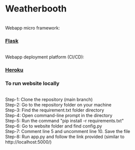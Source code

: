 # Weatherbooth
<br>
Webapp micro framework:


### [Flask](https://flask.palletsprojects.com/en/2.0.x/ "Flask Documentation")
<br>
Webapp deployment platform (CI/CD):

### [Heroku](https://devcenter.heroku.com/categories/reference "Heroku Documentation")

### To run website locally
<br>
Step-1: Clone the repository (main branch)
<br>
Step-2: Go to the repository folder on your machine
<br>
Step-3: Find the requirement.txt folder directory
<br>
Step-4: Open command-line prompt in the directory
<br>
Step-5: Run the command "pip install -r requirements.txt"
<br>
Step-6: Go to website folder and find config.py
<br>
Step-7: Comment line 5 and uncomment line 10. Save the file
<br>
Step-8: Run app.py and follow the link provided (similar to http://localhost:5000/)

